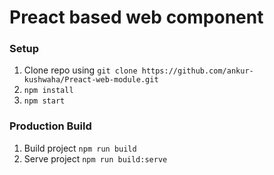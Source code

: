 # Preact based web component

### Setup
1. Clone repo using `git clone https://github.com/ankur-kushwaha/Preact-web-module.git` 
2. `npm install`
3. `npm start`

### Production Build
1. Build project `npm run build`
2. Serve project `npm run build:serve`